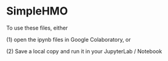 # SimpleHMO
To use these files, either

(1) open the ipynb files in Google Colaboratory, or 

(2) Save a local copy and run it in your JupyterLab / Notebook 
